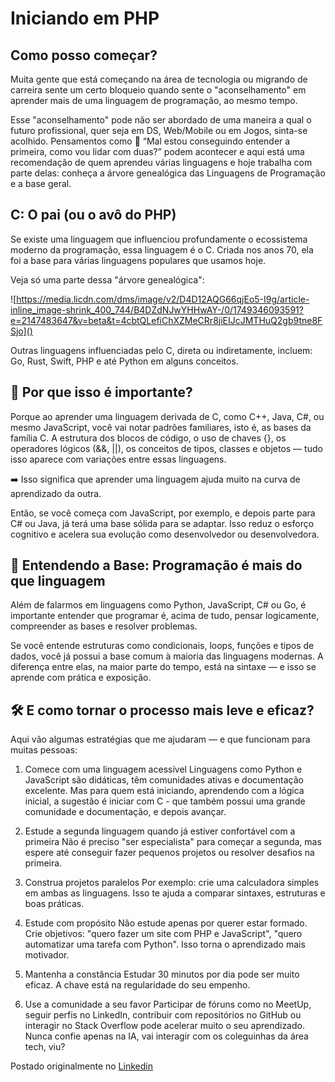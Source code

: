 # Iniciando em PHP

## Como posso começar?

Muita gente que está começando na área de tecnologia ou migrando de carreira sente um certo bloqueio quando sente o "aconselhamento" em aprender mais de uma linguagem de programação, ao mesmo tempo.

Esse "aconselhamento" pode não ser abordado de uma maneira a qual o futuro profissional, quer seja em DS, Web/Mobile ou em Jogos, sinta-se acolhido. Pensamentos como 🧠 “Mal estou conseguindo entender a primeira, como vou lidar com duas?” podem acontecer e aqui está uma recomendação de quem aprendeu várias linguagens e hoje trabalha com parte delas: conheça a árvore genealógica das Linguagens de Programação e a base geral.


## C: O pai (ou o avô do PHP)

Se existe uma linguagem que influenciou profundamente o ecossistema moderno da programação, essa linguagem é o C. Criada nos anos 70, ela foi a base para várias linguagens populares que usamos hoje.

Veja só uma parte dessa "árvore genealógica":

![https://media.licdn.com/dms/image/v2/D4D12AQG66qjEo5-I9g/article-inline_image-shrink_400_744/B4DZdNJwYHHwAY-/0/1749346093591?e=2147483647&v=beta&t=4cbtQLefiChXZMeCRr8jiEIJcJMTHuQ2gb9tne8FSjo]()


Outras linguagens influenciadas pelo C, direta ou indiretamente, incluem: Go, Rust, Swift, PHP e até Python em alguns conceitos.

## 🔑 Por que isso é importante?

Porque ao aprender uma linguagem derivada de C, como C++, Java, C#, ou mesmo JavaScript, você vai notar padrões familiares, isto é, as bases da família C. A estrutura dos blocos de código, o uso de chaves {}, os operadores lógicos (&&, ||), os conceitos de tipos, classes e objetos — tudo isso aparece com variações entre essas linguagens.

➡️ Isso significa que aprender uma linguagem ajuda muito na curva de aprendizado da outra.

Então, se você começa com JavaScript, por exemplo, e depois parte para C# ou Java, já terá uma base sólida para se adaptar. Isso reduz o esforço cognitivo e acelera sua evolução como desenvolvedor ou desenvolvedora.

## 🌱 Entendendo a Base: Programação é mais do que linguagem
Além de falarmos em linguagens como Python, JavaScript, C# ou Go, é importante entender que programar é, acima de tudo, pensar logicamente, compreender as bases e resolver problemas.

Se você entende estruturas como condicionais, loops, funções e tipos de dados, você já possui a base comum à maioria das linguagens modernas. A diferença entre elas, na maior parte do tempo, está na sintaxe — e isso se aprende com prática e exposição.

## 🛠️ E como tornar o processo mais leve e eficaz?
Aqui vão algumas estratégias que me ajudaram — e que funcionam para muitas pessoas:

1. Comece com uma linguagem acessível
Linguagens como Python e JavaScript são didáticas, têm comunidades ativas e documentação excelente. Mas para quem está iniciando, aprendendo com a lógica inicial, a sugestão é iniciar com C - que também possui uma grande comunidade e documentação, e depois avançar.

2. Estude a segunda linguagem quando já estiver confortável com a primeira
Não é preciso "ser especialista" para começar a segunda, mas espere até conseguir fazer pequenos projetos ou resolver desafios na primeira.

3. Construa projetos paralelos
Por exemplo: crie uma calculadora simples em ambas as linguagens. Isso te ajuda a comparar sintaxes, estruturas e boas práticas.

4. Estude com propósito
Não estude apenas por querer estar formado. Crie objetivos: "quero fazer um site com PHP e JavaScript", "quero automatizar uma tarefa com Python". Isso torna o aprendizado mais motivador.

5. Mantenha a constância
Estudar 30 minutos por dia pode ser muito eficaz. A chave está na regularidade do seu empenho.

6. Use a comunidade a seu favor
Participar de fóruns como no MeetUp, seguir perfis no LinkedIn, contribuir com repositórios no GitHub ou interagir no Stack Overflow pode acelerar muito o seu aprendizado. Nunca confie apenas na IA, vai interagir com os coleguinhas da área tech, viu?

Postado originalmente no [Linkedin](https://pt.linkedin.com/pulse/aprender-duas-linguagens-de-programa%C3%A7%C3%A3o-n%C3%A3o-precisa-l9cef)